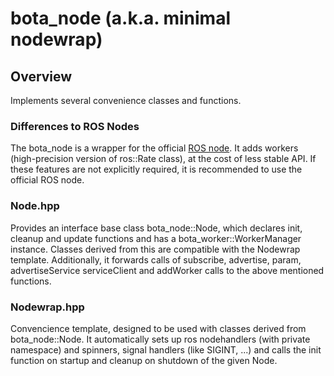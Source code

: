 # bota_node (a.k.a. minimal nodewrap)

## Overview
Implements several convenience classes and functions.

### Differences to ROS Nodes
The bota_node is a wrapper for the official [ROS node](http://wiki.ros.org/Nodes).
It adds workers (high-precision version of ros::Rate class), at the cost of less stable API.
If these features are not explicitly required, it is recommended to use the official ROS node.

### Node.hpp
Provides an interface base class bota_node::Node, which declares init, cleanup and update functions and has a bota_worker::WorkerManager instance.
Classes derived from this are compatible with the Nodewrap template.
Additionally, it forwards calls of subscribe, advertise, param, advertiseService serviceClient and addWorker calls to the above mentioned functions.

### Nodewrap.hpp
Convencience template, designed to be used with classes derived from bota_node::Node.
It automatically sets up ros nodehandlers (with private namespace) and spinners, signal handlers (like SIGINT, ...) and calls the init function on startup and cleanup on shutdown of the given Node.

